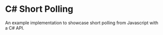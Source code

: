 # C# Short Polling

An example implementation to showcase short polling from Javascript with a C# API.
